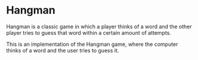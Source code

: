 # Hangman
<!-- Table of contents -->

<!-- Project Description and what you learned -->
Hangman is a classic game in which a player thinks of a word and the other player tries to guess that word within a certain amount of attempts.

This is an implementation of the Hangman game, where the computer thinks of a word and the user tries to guess it. 

<!-- Installation instructions -->
<!-- Usage instructions -->
<!-- File structure of the project -->
<!-- License information -->
